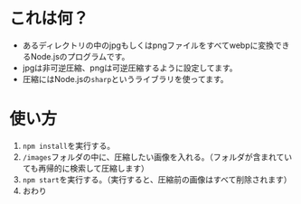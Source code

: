 # これは何？
- あるディレクトリの中のjpgもしくはpngファイルをすべてwebpに変換できるNode.jsのプログラムです。
- jpgは非可逆圧縮、pngは可逆圧縮するように設定してます。
- 圧縮にはNode.jsの`sharp`というライブラリを使ってます。

# 使い方
1. `npm install`を実行する。
2. `/images`フォルダの中に、圧縮したい画像を入れる。（フォルダが含まれていても再帰的に検索して圧縮します）
3. `npm start`を実行する。（実行すると、圧縮前の画像はすべて削除されます）
5. おわり